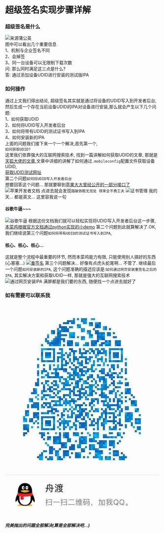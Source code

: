# 超级签名实现步骤详解

### 超级签名是什么
![来源蒲公英](./蒲公英.png)
<br>
图中可以看出几个重要信息<br>
1、机制与企业签名不同<br>
2、会掉签<br>
3、同一台设备可以无限制下载次数<br>
问: 那么同时满足这三点是什么?<br>
答: 通过添加设备UDID进行安装的测试版IPA

### 如何操作
通过上文我们得出结论, 超级签名其实就是通过将设备的UDID写入到开发者后台,然后生成一个存在当前设备UDID的IPA对设备进行安装,那么就会产生以下几个问题:<br>
1、如何获取UDID <br>
2、如何将UDID写入开发者后台<br>
3、如何将带有UDID的测试证书写入到IPA<br>
4、如何安装新的IPA<br>
上面的问题我们接下来一个一个解决,首先第一个,<br>
`如何获取UDID?`<br>
这里我们依靠强大的互联网搜索技术, 找到一篇讲解如何获取UDID的文章, 那就是[天狐大佬的文章](https://github.com/shaojiankui/iOS-UDID-Safari),文章中详细的讲解了如何通过`.mobileconfig`配置文件获取设备UDID,<br>
[获取UDID测试网址](http://dev.skyfox.org/udid/)<br>
第二个问题`如何将UDID写入开发者后台`<br>
想要回答这个问题... 那就要聊到[苹果大大曾经公开的一部分接口了](https://developer.apple.com/documentation/)
![苹果开发者文档](./苹果开发者文档.png)
点进去就会发现`踏破铁鞋无觅处 得来全不费工夫`
![证书管理](./证书管理.png)
我的天... 都是英文... 这里容我说一句<h4>谷歌牛逼~~~</h4>
![谷歌牛逼](./翻译之后.png)
根据这份文档我们就可以轻松实现将UDID写入开发者后台这一步骤, [本菜鸡根据官方文档通过python实现的小demo](https://github.com/iizvv/its/blob/master/itsUtils.py)
第二个问题到此就算解决了.OK, 我们继续说第三个问题`如何将带有UDID的测试证书写入到IPA`, <h4>核心、核心、核心...</h4>这就是整个流程中最重要的环节, 然而本菜鸡能力有限, 只能使用别人搞好的东西(心塞塞...)
[![重签名](./重签名.png)](http://sign.appuploader.net)
第三个问题解决... 好像有点虎头蛇尾啊... 不管了. 继续最后一个问题`如何安装新的IPA`, 这个问题准确的描述应该是:`如何通过网页安装重签名之后的IPA`, 其实解决方案和获取UDID一样, 那就是强大的互联网搜索技术![通过网页安装IPA](./通过网页安装IPA.png) 满屏都是我们要的东西, 随便找一个点进去就好了

### 如有需要可以联系我
![q q](./27481566307584_.pic.jpg)

##### 完美抛出的问题全部解决(算是全部解决吧...)
